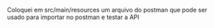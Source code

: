 Coloquei em src/main/resources um arquivo do postman 
que pode ser usado para importar no postman e testar a 
API 